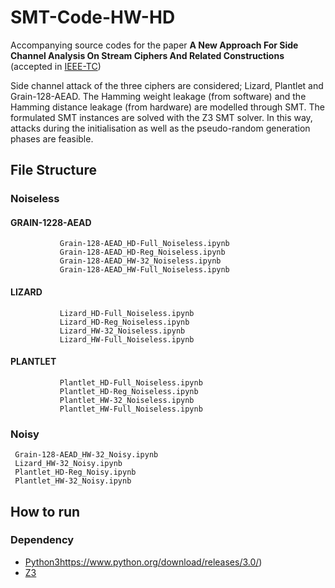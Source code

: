 # SMT-Code-HW-HD
Accompanying source codes for the paper **A New Approach For Side Channel Analysis On Stream Ciphers And Related Constructions** (accepted in [IEEE-TC](https://ieeexplore.ieee.org/abstract/document/9650579))


Side channel attack of the three ciphers are considered; Lizard, Plantlet and Grain-128-AEAD. The Hamming weight leakage (from software) and the Hamming distance leakage (from hardware) are modelled through SMT. The formulated SMT instances are solved with the Z3 SMT solver. In this way, attacks during the initialisation as well as the pseudo-random generation phases are feasible.

## File Structure

### Noiseless
#### GRAIN-1228-AEAD
               Grain-128-AEAD_HD-Full_Noiseless.ipynb
               Grain-128-AEAD_HD-Reg_Noiseless.ipynb
               Grain-128-AEAD_HW-32_Noiseless.ipynb
               Grain-128-AEAD_HW-Full_Noiseless.ipynb
#### LIZARD
               Lizard_HD-Full_Noiseless.ipynb
               Lizard_HD-Reg_Noiseless.ipynb
               Lizard_HW-32_Noiseless.ipynb
               Lizard_HW-Full_Noiseless.ipynb
#### PLANTLET
               Plantlet_HD-Full_Noiseless.ipynb
               Plantlet_HD-Reg_Noiseless.ipynb
               Plantlet_HW-32_Noiseless.ipynb
               Plantlet_HW-Full_Noiseless.ipynb
### Noisy
     Grain-128-AEAD_HW-32_Noisy.ipynb
     Lizard_HW-32_Noisy.ipynb
     Plantlet_HD-Reg_Noisy.ipynb
     Plantlet_HW-32_Noisy.ipynb

## How to run

### Dependency
* [Python3](https://www.python.org/download/releases/3.0/)https://www.python.org/download/releases/3.0/)
* [Z3](https://github.com/Z3Prover/z3)


 
